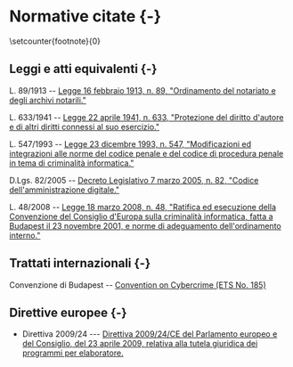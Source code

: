 # Normative citate {-}

<!-- La numerazione delle note a piè di pagina non è ripristinata dopo un capitolo non numerato: 
https://tex.stackexchange.com/questions/53529/how-to-reset-footnote-numbering-at-chapter-and-at-frontmatter-chapters

Ripristina manualmente il numero delle note a piè di pagina in LaTeX: https://tex.stackexchange.com/a/359707 -->

\setcounter{footnote}{0}

## Leggi e atti equivalenti {-}

L. 89/1913 -- [Legge 16 febbraio 1913, n. 89, "Ordinamento del notariato e degli archivi notarili."](https://www.normattiva.it/uri-res/N2Ls?urn:nir:stato:legge:1913-02-16;89)

L. 633/1941 -- [Legge 22 aprile 1941, n. 633, "Protezione del diritto d'autore e di altri diritti connessi al suo esercizio."](https://www.normattiva.it/uri-res/N2Ls?urn:nir:stato:legge:1941-04-22;633)

L. 547/1993 -- [Legge 23 dicembre 1993, n. 547, "Modificazioni ed integrazioni alle norme del codice penale e del codice di procedura penale in tema di criminalità informatica."](https://www.normattiva.it/uri-res/N2Ls?urn:nir:stato:legge:1993-12-23;547)

D.Lgs. 82/2005 -- [Decreto Legislativo 7 marzo 2005, n. 82, "Codice dell'amministrazione digitale."](https://www.normattiva.it/uri-res/N2Ls?urn:nir:stato:decreto.legislativo:2005-03-07;82)

L. 48/2008 -- [Legge 18 marzo 2008, n. 48, "Ratifica ed esecuzione della Convenzione del Consiglio d'Europa sulla criminalità informatica, fatta a Budapest il 23 novembre 2001, e norme di adeguamento dell'ordinamento interno."](https://www.normattiva.it/uri-res/N2Ls?urn:nir:stato:legge:2008-03-18;48)

## Trattati internazionali {-}

Convenzione di Budapest -- [Convention on Cybercrime (ETS No. 185)](https://rm.coe.int/1680081561)

## Direttive europee {-}

- Direttiva 2009/24 --- [Direttiva 2009/24/CE del Parlamento europeo e del Consiglio, del 23 aprile 2009, relativa alla tutela giuridica dei programmi per elaboratore.](http://data.europa.eu/eli/dir/2009/24/oj/ita)
